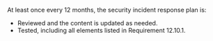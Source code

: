 At least once every 12 months, the security incident response plan is:

- Reviewed and the content is updated as needed.
- Tested, including all elements listed in Requirement 12.10.1.